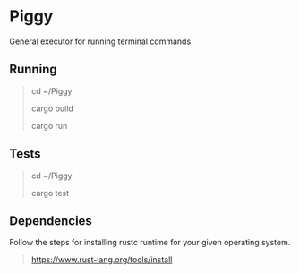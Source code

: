 # Piggy

General executor for running terminal commands

## Running

> cd ~/Piggy
>
> cargo build
>
> cargo run

## Tests

> cd ~/Piggy
>
> cargo test

## Dependencies

Follow the steps for installing rustc runtime for your given operating system.

> <https://www.rust-lang.org/tools/install>
